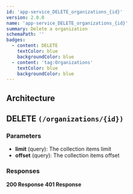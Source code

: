 ```yaml
---
id: 'app-service_DELETE_organizations_{id}'
version: 2.0.0
name: 'app-service_DELETE_organizations_{id}'
summary: Delete a organization
schemaPath: ''
badges:
  - content: DELETE
    textColor: blue
    backgroundColor: blue
  - content: 'tag:Organizations'
    textColor: blue
    backgroundColor: blue
---
```

## Architecture
<NodeGraph />



## DELETE `(/organizations/{id})`

### Parameters
- **limit** (query): The collection items limit
- **offset** (query): The collection items offset




### Responses
**200 Response**
<SchemaViewer file="response-200.json" maxHeight="500" id="response-200" />
      **401 Response**
<SchemaViewer file="response-401.json" maxHeight="500" id="response-401" />
